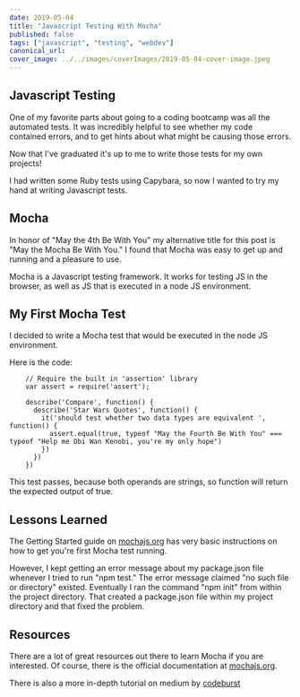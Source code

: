 ```yaml
---
date: 2019-05-04
title: "Javascript Testing With Mocha"
published: false
tags: ["javascript", "testing", "webdev"]
canonical_url:
cover_image: ../../images/coverImages/2019-05-04-cover-image.jpeg
---
```


## Javascript Testing

One of my favorite parts about going to a coding bootcamp was all the automated tests. It was incredibly helpful to see whether my code contained errors, and to get hints about what might be causing those errors.

Now that I've graduated it's up to me to write those tests for my own projects!

I had written some Ruby tests using Capybara, so now I wanted to try my hand at writing Javascript tests.

## Mocha

In honor of "May the 4th Be With You" my alternative title for this post is "May the Mocha Be With You." I found that Mocha was easy to get up and running and a pleasure to use.

Mocha is a Javascript testing framework. It works for testing JS in the browser, as well as JS that is executed in a node JS environment.

## My First Mocha Test

I decided to write a Mocha test that would be executed in the node JS environment.

Here is the code:

        // Require the built in 'assertion' library
        var assert = require('assert');

        describe('Compare', function() {
          describe('Star Wars Quotes', function() {
            it('should test whether two data types are equivalent ', function() {
              assert.equal(true, typeof "May the Fourth Be With You" === typeof "Help me Obi Wan Kenobi, you're my only hope")
            })
          })
        })

This test passes, because both operands are strings, so function will return the expected output of true.

## Lessons Learned

The Getting Started guide on [mochajs.org](https://mochajs.org/#getting-started) has very basic instructions on how to get you're first Mocha test running.

However, I kept getting an error message about my package.json file whenever I tried to run "npm test." The error message claimed "no such file or directory" existed. Eventually I ran the command "npm init" from within the project directory. That created a package.json file within my project directory and that fixed the problem.

## Resources

There are a lot of great resources out there to learn Mocha if you are interested. Of course, there is the official documentation at [mochajs.org](https://mochajs.org/#getting-started).

There is also a more in-depth tutorial on medium by [codeburst](https://codeburst.io/how-to-test-javascript-with-mocha-the-basics-80132324752e)
